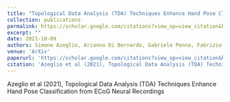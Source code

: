 ```yaml
---
title: "Topological Data Analysis (TDA) Techniques Enhance Hand Pose Classification from ECoG Neural Recordings"
collection: publications
permalink: https://scholar.google.com/citations?view_op=view_citation&hl=en&user=rTk6DZgAAAAJ&sortby=pubdate&citation_for_view=rTk6DZgAAAAJ:2osOgNQ5qMEC
excerpt: ""
date: 2021-10-09
authors: Simone Azeglio, Arianna Di Bernardo, Gabriele Penna, Fabrizio Pittatore, Simone Poetto, Johannes Gruenwald, Christoph Kapeller, Kyousuke Kamada, Christoph Guger
venue: 'ArXiv'
paperurl: 'https://scholar.google.com/citations?view_op=view_citation&hl=en&user=rTk6DZgAAAAJ&sortby=pubdate&citation_for_view=rTk6DZgAAAAJ:2osOgNQ5qMEC'
citation: 'Azeglio et al (2021), Topological Data Analysis (TDA) Techniques Enhance Hand Pose Classification from ECoG Neural Recordings'
---
```

Azeglio et al (2021), Topological Data Analysis (TDA) Techniques Enhance Hand Pose Classification from ECoG Neural Recordings

